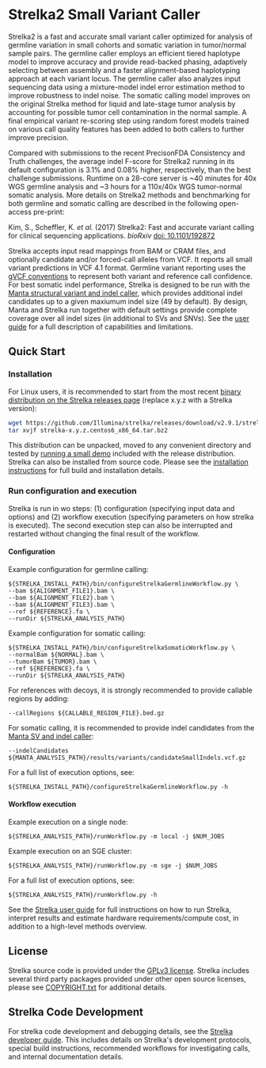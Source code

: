 Strelka2 Small Variant Caller
============================

Strelka2 is a fast and accurate small variant caller optimized for analysis of germline variation in small cohorts and somatic variation in tumor/normal sample pairs. The germline caller employs an efficient tiered haplotype model to improve accuracy and provide read-backed phasing, adaptively selecting between assembly and a faster alignment-based haplotyping approach at each variant locus. The germline caller also analyzes input sequencing data using a mixture-model indel error estimation method to improve robustness to indel noise. The somatic calling model improves on the original Strelka method for liquid and late-stage tumor analysis by accounting for possible tumor cell contamination in the normal sample. A final empirical variant re-scoring step using random forest models trained on various call quality features has been added to both callers to further improve precision.

Compared with submissions to the recent PrecisonFDA Consistency and Truth challenges, the average indel F-score for Strelka2 running in its default configuration is 3.1% and 0.08% higher, respectively, than the best challenge submissions. Runtime on a 28-core server is ~40 minutes for 40x WGS germline analysis and ~3 hours for a 110x/40x WGS tumor-normal somatic analysis. More details on Strelka2 methods and benchmarking for both germline and somatic calling are described in the following open-access pre-print:

Kim, S., Scheffler, K. *et al.* (2017) Strelka2: Fast and accurate variant calling for clinical sequencing applications. *bioRxiv* [doi: 10.1101/192872][preprint]

Strelka accepts input read mappings from BAM or CRAM files, and optionally candidate and/or forced-call alleles from VCF. It reports all small variant predictions in VCF 4.1 format. Germline variant reporting uses the [gVCF conventions][gvcfPage] to represent both variant and reference
call confidence. For best somatic indel performance, Strelka is designed to be run with the [Manta structural variant and indel caller][manta], which provides additional indel candidates up to a given maxiumum indel size (49 by default). By design, Manta and Strelka run together with default settings provide complete coverage over all indel sizes (in additional to SVs and SNVs). See the [user guide][UserGuide] for a full description of capabilities and limitations.

[preprint]:http://dx.doi.org/10.1101/192872
[gvcfPage]:https://sites.google.com/site/gvcftools/home/about-gvcf
[manta]:https://github.com/Illumina/manta
[UserGuide]:docs/userGuide/README.md

Quick Start
---------------

### Installation
For Linux users, it is recommended to start from the most recent
[binary distribution on the Strelka releases page][releases] (replace x.y.z with a Strelka version):
```bash
wget https://github.com/Illumina/strelka/releases/download/v2.9.1/strelka-x.y.z.centos6_x86_64.tar.bz2
tar xvjf strelka-x.y.z.centos6_x86_64.tar.bz2
```
This distribution can be unpacked, moved to any convenient directory and
tested by [running a small demo](docs/userGuide/installation.md#demo)
included with the release distribution. Strelka can also be installed
from source code. Please see the [installation instructions](docs/userGuide/installation.md)
for full build and installation details.

[releases]:https://github.com/Illumina/strelka/releases


### Run configuration and execution

Strelka is run in wo steps: (1) configuration (specifying input data and options) and 
(2) workflow execution (specifying parameters on how strelka is executed). The second execution step can also be interrupted and restarted without changing the final result of the workflow. 

#### Configuration
Example configuration for germline calling:

    ${STRELKA_INSTALL_PATH}/bin/configureStrelkaGermlineWorkflow.py \
    --bam ${ALIGNMENT_FILE1}.bam \
    --bam ${ALIGNMENT_FILE2}.bam \
    --bam ${ALIGNMENT_FILE3}.bam \
    --ref ${REFERENCE}.fa \
    --runDir ${STRELKA_ANALYSIS_PATH}

Example configuration for somatic calling:

    ${STRELKA_INSTALL_PATH}/bin/configureStrelkaSomaticWorkflow.py \
    --normalBam ${NORMAL}.bam \
    --tumorBam ${TUMOR}.bam \
    --ref ${REFERENCE}.fa \
    --runDir ${STRELKA_ANALYSIS_PATH}

For references with decoys, it is strongly recommended to provide callable regions by adding:

    --callRegions ${CALLABLE_REGION_FILE}.bed.gz 

For somatic calling, it is recommended to provide indel candidates from the [Manta SV and indel caller][manta]: 

    --indelCandidates ${MANTA_ANALYSIS_PATH}/results/variants/candidateSmallIndels.vcf.gz

For a full list of execution options, see:

    ${STRELKA_INSTALL_PATH}/configureStrelkaGermlineWorkflow.py -h

#### Workflow execution

Example execution on a single node:

    ${STRELKA_ANALYSIS_PATH}/runWorkflow.py -m local -j $NUM_JOBS

Example execution on an SGE cluster:

    ${STRELKA_ANALYSIS_PATH}/runWorkflow.py -m sge -j $NUM_JOBS

For a full list of execution options, see:

    ${STRELKA_ANALYSIS_PATH}/runWorkflow.py -h


See the [Strelka user guide][UserGuide] for full instructions on how to run Strelka, 
interpret results and estimate hardware requirements/compute cost, 
in addition to a high-level methods overview.

License
-------

Strelka source code is provided under the [GPLv3 license](LICENSE.txt).
Strelka includes several third party packages provided under other
open source licenses, please see [COPYRIGHT.txt](COPYRIGHT.txt)
for additional details.



Strelka Code Development
------------------------

For strelka code development and debugging details, see the
[Strelka developer guide][DeveloperGuide]. This includes details
on Strelka's development protocols, special build instructions,
recommended workflows for investigating
calls, and internal documentation details.

[DeveloperGuide]:docs/developerGuide/README.md
